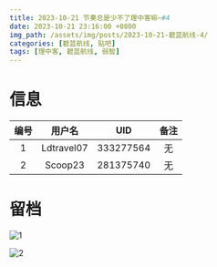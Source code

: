 ```yaml
---
title: 2023-10-21 节奏总是少不了理中客嘛~#4
date: 2023-10-21 23:16:00 +0800
img_path: /assets/img/posts/2023-10-21-碧蓝航线-4/
categories: [碧蓝航线, 贴吧]
tags: [理中客, 碧蓝航线, 弱智]
---
```


# 信息

| 编号 |   用户名   |    UID    | 备注 |
| :--: | :--------: | :-------: | :--: |
|  1   | Ldtravel07 | 333277564 |  无  |
|  2   |  Scoop23   | 281375740 |  无  |

# 留档

![1](1.jpg)

![2](2.jpg)